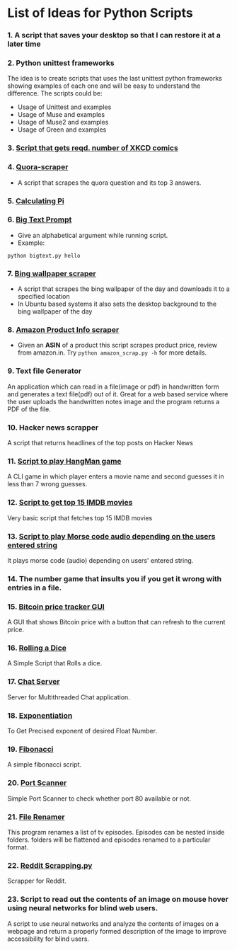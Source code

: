 # List of Ideas for Python Scripts

### 1. A script that saves your desktop so that I can restore it at a later time
### 2.  Python unittest frameworks
The idea is to create scripts that uses the last unittest python frameworks showing examples of each one and will be easy to understand the difference. The scripts could be:
* Usage of Unittest and examples
* Usage of Muse and examples
* Usage of Muse2 and examples
* Usage of Green and examples
### 3. [Script that gets reqd. number of XKCD comics](get_xkcd_comic.py)
### 4. [Quora-scraper](quora_scraper.py)
* A script that scrapes the quora question and its top 3 answers.
### 5. [Calculating Pi](calc%20pi.py)
### 6. [Big Text Prompt](bigtext.py)
* Give an alphabetical argument while running script.
* Example:

```
python bigtext.py hello
```
### 7. [Bing wallpaper scraper](wallpaper-scraper.py)
* A script that scrapes the bing wallpaper of the day and downloads it to a specified location
* In Ubuntu based systems it also sets the desktop background to the bing wallpaper of the day
### 8. [Amazon Product Info scraper](amazon_scrap.py)
* Given an **ASIN** of a product this script scrapes product price, review from amazon.in. Try ``` python amazon_scrap.py -h ``` for more details.
### 9.  Text file Generator
An application which can read in a file(image or pdf) in handwritten form and generates a text file(pdf) out of it. Great for a web based service where the user uploads the handwritten notes image and the program returns a PDF of the file.
### 10.  Hacker news scrapper
A script that returns headlines of the top posts on Hacker News
### 11. [Script to play HangMan game](hangMan.py)
A CLI game in which player enters a movie name and second guesses it in less than 7 wrong guesses.
### 12. [Script to get top 15 IMDB movies](imdbScrapper.py)
Very basic script that fetches top 15 IMDB movies
### 13. [Script to play Morse code audio depending on the users entered string](morseCode.py)
It plays morse code (audio) depending on users' entered string.
### 14. The number game that insults you if you get it wrong with entries in a file.
### 15. [Bitcoin price tracker GUI](luno_btc_price.py)
A GUI that shows Bitcoin price with a button that can refresh to the current price.
### 16. [Rolling a Dice](Rolling_Dice.py)
A Simple Script that Rolls a dice.
### 17. [Chat Server](chat_serv.py)
Server for Multithreaded Chat application.
### 18. [Exponentiation](exponentiation.py)
To Get Precised exponent of desired Float Number.
### 19. [Fibonacci](fibonacci.py)
A simple fibonacci script.
### 20. [Port Scanner](port_scanner.py)
Simple Port Scanner to check whether port 80 available or not.
### 21. [File Renamer](toRenamer.py)
This program renames a list of tv episodes. Episodes can be nested inside folders. folders will be flattened and episodes renamed to a particular format. 
### 22. [Reddit Scrapping.py](reddit_scrapping.py)
Scrapper for Reddit.
### 23. Script to read out the contents of an image on mouse hover using neural networks for blind web users.
A script to use neural networks and analyze the contents of images on a webpage and return a properly formed description of the image to improve accessibility for blind users.
